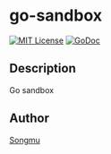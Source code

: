 go-sandbox
=======

[![MIT License](http://img.shields.io/badge/license-MIT-blue.svg?style=flat-square)][license]
[![GoDoc](https://godoc.org/github.com/Songmu/go-sandbox?status.svg)][godoc]

[travis]: https://travis-ci.org/Songmu/go-sandbox
[coveralls]: https://coveralls.io/r/Songmu/go-sandbox?branch=master
[license]: https://github.com/Songmu/go-sandbox/blob/master/LICENSE
[godoc]: https://godoc.org/github.com/Songmu/go-sandbox

## Description

Go sandbox

## Author

[Songmu](https://github.com/Songmu)
